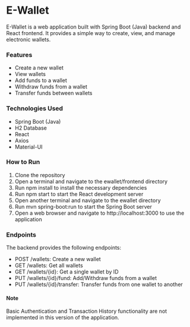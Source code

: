 # E-Wallet

E-Wallet is a web application built with Spring Boot (Java) backend and React frontend. It provides a simple way to create, view, and manage electronic wallets.

### Features
- Create a new wallet
- View wallets
- Add funds to a wallet
- Withdraw funds from a wallet
- Transfer funds between wallets

### Technologies Used
- Spring Boot (Java)
- H2 Database
- React
- Axios
- Material-UI

### How to Run
1. Clone the repository
2. Open a terminal and navigate to the ewallet/frontend directory
3. Run npm install to install the necessary dependencies
4. Run npm start to start the React development server
5. Open another terminal and navigate to the ewallet directory
6. Run mvn spring-boot:run to start the Spring Boot server
7. Open a web browser and navigate to http://localhost:3000 to use the application

### Endpoints
The backend provides the following endpoints:

- POST /wallets: Create a new wallet
- GET /wallets: Get all wallets
- GET /wallets/{id}: Get a single wallet by ID
- PUT /wallets/{id}/fund: Add/Withdraw funds from a wallet
- PUT /wallets/{id}/transfer: Transfer funds from one wallet to another

#### Note
Basic Authentication and Transaction History functionality are not implemented in this version of the application.
